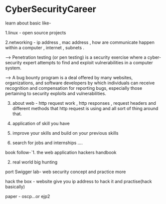 # CyberSecurityCareer

learn about basic like-

1.linux - open source projects 

2.networking - ip address , mac address , how are communicate happen within a computer , internet , subnets .

 --> Penetration testing (or pen testing) is a security exercise where a cyber-security expert attempts to find and exploit vulnerabilities in a computer system.

--> A bug bounty program is a deal offered by many websites, organizations, and software developers by which individuals can receive recognition and compensation for reporting bugs, especially those pertaining to security exploits and vulnerabilities.

3. about web - http request work , http responses , request headers and different methods that http request is using and all sort of thing around that.

4. application of skill you have

5. improve your skills and build on your previous skills

6. search for jobs and internships ....

book follow-`1. the web application hackers handbook  

2. real world big hunting


port Swigger lab- web security concept and practice more 

hack the box - website give you ip address to hack it and practise(hack basically)

paper - oscp...or ejp2
